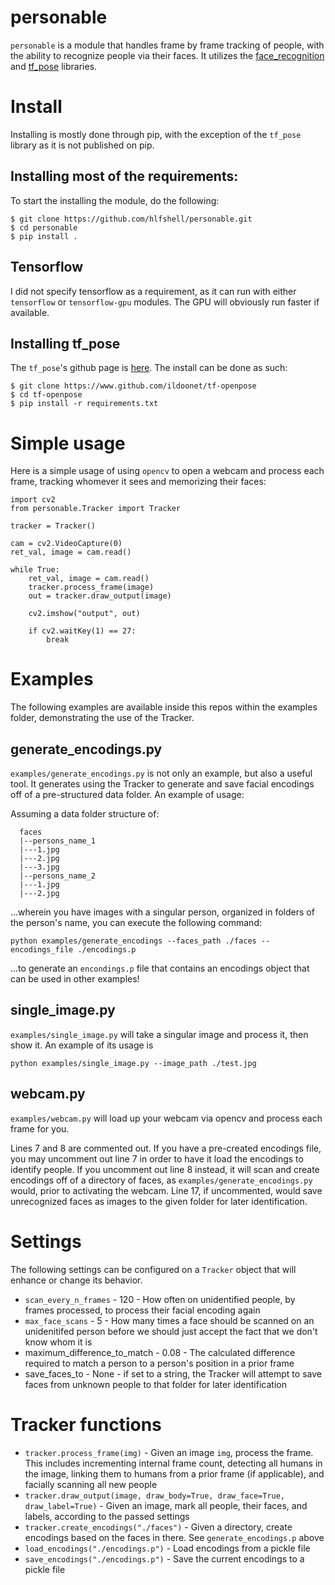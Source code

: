 # personable

`personable` is a module that handles frame by frame tracking of people, with the ability to recognize people via their faces. It utilizes the [face_recognition](https://github.com/ageitgey/face_recognition) and [tf_pose](https://github.com/ildoonet/tf-pose-estimation) libraries.

# Install

Installing is mostly done through pip, with the exception of the `tf_pose` library as it is not published on pip.

## Installing most of the requirements:

To start the installing the module, do the following:

```
$ git clone https://github.com/hlfshell/personable.git
$ cd personable
$ pip install .
```

## Tensorflow

I did not specify tensorflow as a requirement, as it can run with either `tensorflow` or `tensorflow-gpu` modules. The GPU will obviously run faster if available.

## Installing tf_pose

The `tf_pose`'s github page is [here](https://github.com/ildoonet/tf-pose-estimation). The install can be done as such:

```
$ git clone https://www.github.com/ildoonet/tf-openpose
$ cd tf-openpose
$ pip install -r requirements.txt
```

# Simple usage
Here is a simple usage of using `opencv` to open a webcam and process each frame, tracking whomever it sees and memorizing their faces:
```
import cv2
from personable.Tracker import Tracker

tracker = Tracker()

cam = cv2.VideoCapture(0)
ret_val, image = cam.read()

while True:
    ret_val, image = cam.read()
    tracker.process_frame(image)
    out = tracker.draw_output(image)

    cv2.imshow("output", out)

    if cv2.waitKey(1) == 27:
        break
```

# Examples
The following examples are available inside this repos within the examples folder, demonstrating the use of the Tracker.

## generate_encodings.py
`examples/generate_encodings.py` is not only an example, but also a useful tool. It generates using the Tracker to generate and save facial encodings off of a pre-structured data folder. An example of usage:

Assuming a data folder structure of:
```
  faces
  |--persons_name_1
  |---1.jpg
  |---2.jpg
  |---3.jpg
  |--persons_name_2
  |---1.jpg
  |---2.jpg
```
...wherein you have images with a singular person, organized in folders of the person's name, you can execute the following command:
```
python examples/generate_encodings --faces_path ./faces --encodings_file ./encodings.p
```
...to generate an `encondings.p` file that contains an encodings object that can be used in other examples!

## single_image.py
`examples/single_image.py` will take a singular image and process it, then show it. An example of its usage is

```
python examples/single_image.py --image_path ./test.jpg
```

## webcam.py
`examples/webcam.py` will load up your webcam via opencv and process each frame for you.

Lines 7 and 8 are commented out. If you have a pre-created encodings file, you may uncomment out line 7 in order to have it load the encodings to identify people. If you uncomment out line 8 instead, it will scan and create encodings off of a directory of faces, as `examples/generate_encodings.py` would, prior to activating the webcam. Line 17, if uncommented, would save unrecognized faces as images to the given folder for later identification.


# Settings

The following settings can be configured on a `Tracker` object that will enhance or change its behavior.

* `scan_every_n_frames` - 120 - How often on unidentified people, by frames processed, to process their facial encoding again
* `max_face_scans` - 5 - How many times a face should be scanned on an unidenitifed person before we should just accept the fact that we don't know whom it is
* maximum_difference_to_match - 0.08 - The calculated difference required to match a person to a person's position in a prior frame
* save_faces_to - None - if set to a string, the Tracker will attempt to save faces from unknown people to that folder for later identification


# Tracker functions

* `tracker.process_frame(img)` - Given an image `img`, process the frame. This includes incrementing internal frame count, detecting all humans in the image, linking them to humans from a prior frame (if applicable), and facially scanning all new people
* `tracker.draw_output(image, draw_body=True, draw_face=True, draw_label=True)` - Given an image, mark all people, their faces, and labels, according to the passed settings
* `tracker.create_encodings("./faces")` - Given a directory, create encodings based on the faces in there. See `generate_encodings.p` above
* `load_encodings("./encodings.p")` - Load encodings from a pickle file
* `save_encodings("./encodings.p")` - Save the current encodings to a pickle file
